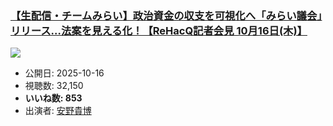 ### [【生配信・チームみらい】政治資金の収支を可視化へ「みらい議会」リリース…法案を見える化！【ReHacQ記者会見 10月16日(木)】](https://www.youtube.com/watch?v=B4Ol3Oi3S-c)
[![](https://img.youtube.com/vi/B4Ol3Oi3S-c/sddefault.jpg)](https://www.youtube.com/watch?v=B4Ol3Oi3S-c)
-   公開日: 2025-10-16
-   視聴数: 32,150
-   **いいね数: 853**
-   出演者: [安野貴博](/rehacq_fan/people/安野貴博 "wikilink")
